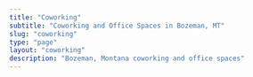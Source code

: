 ```yaml
---
title: "Coworking"
subtitle: "Coworking and Office Spaces in Bozeman, MT"
slug: "coworking"
type: "page"
layout: "coworking"
description: "Bozeman, Montana coworking and office spaces"
---
```

